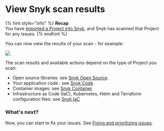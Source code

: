 # View Snyk scan results

{% hint style="info" %}
**Recap**\
You have [imported a Project into Snyk](import-a-project.md), and Snyk has scanned that Project for any issues.
{% endhint %}

You can now view the results of your scan - for example:

![](<../.gitbook/assets/Screenshot 2022-07-26 at 16.19.27.png>)

The scan results and available actions depend on the type of Project you scan:

* Open source libraries: see [Snyk Open Source](../products/snyk-open-source/getting-started-snyk-open-source.md).
* Your application code : see [Snyk Code](../products/snyk-code/getting-started-with-snyk-code/)
* Container images: see [Snyk Container](../products/snyk-container/getting-started-snyk-container/)
* Infrastructure as Code (IaC), Kubernetes, Helm and Terraform configuration files: see [Snyk IaC](../products/snyk-infrastructure-as-code/getting-started-snyk-iac.md)

### What's next?

Now, you can start to fix your issues. See [Fixing and prioritizing issues](../features/fixing-and-prioritizing-issues/).
